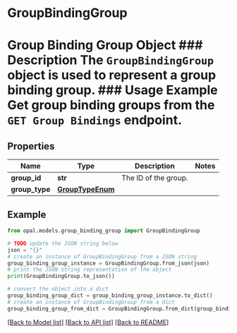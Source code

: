 # GroupBindingGroup

# Group Binding Group Object ### Description The `GroupBindingGroup` object is used to represent a group binding group.  ### Usage Example Get group binding groups from the `GET Group Bindings` endpoint.

## Properties

Name | Type | Description | Notes
------------ | ------------- | ------------- | -------------
**group_id** | **str** | The ID of the group. | 
**group_type** | [**GroupTypeEnum**](GroupTypeEnum.md) |  | 

## Example

```python
from opal.models.group_binding_group import GroupBindingGroup

# TODO update the JSON string below
json = "{}"
# create an instance of GroupBindingGroup from a JSON string
group_binding_group_instance = GroupBindingGroup.from_json(json)
# print the JSON string representation of the object
print(GroupBindingGroup.to_json())

# convert the object into a dict
group_binding_group_dict = group_binding_group_instance.to_dict()
# create an instance of GroupBindingGroup from a dict
group_binding_group_from_dict = GroupBindingGroup.from_dict(group_binding_group_dict)
```
[[Back to Model list]](../README.md#documentation-for-models) [[Back to API list]](../README.md#documentation-for-api-endpoints) [[Back to README]](../README.md)


